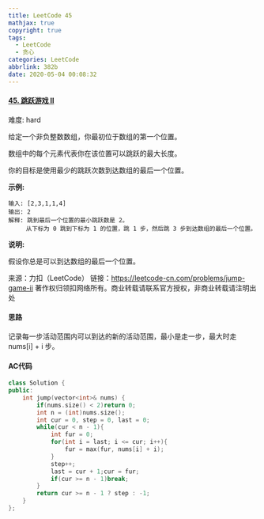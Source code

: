 ```yaml
---
title: LeetCode 45
mathjax: true
copyright: true
tags:
  - LeetCode
  - 贪心
categories: LeetCode
abbrlink: 382b
date: 2020-05-04 00:08:32
---
```


#### [45. 跳跃游戏 II](https://leetcode-cn.com/problems/jump-game-ii/)

难度: hard

给定一个非负整数数组，你最初位于数组的第一个位置。

数组中的每个元素代表你在该位置可以跳跃的最大长度。

你的目标是使用最少的跳跃次数到达数组的最后一个位置。

**示例:**

```
输入: [2,3,1,1,4]
输出: 2
解释: 跳到最后一个位置的最小跳跃数是 2。
     从下标为 0 跳到下标为 1 的位置，跳 1 步，然后跳 3 步到达数组的最后一个位置。
```

**说明:**

假设你总是可以到达数组的最后一个位置。

<!--more-->

来源：力扣（LeetCode）
链接：https://leetcode-cn.com/problems/jump-game-ii
著作权归领扣网络所有。商业转载请联系官方授权，非商业转载请注明出处

#### 思路

记录每一步活动范围内可以到达的新的活动范围，最小是走一步，最大时走nums[i] + i 步。

#### AC代码

```c++
class Solution {
public:
    int jump(vector<int>& nums) {
        if(nums.size() < 2)return 0;
        int n = (int)nums.size();
        int cur = 0, step = 0, last = 0;
        while(cur < n - 1){
            int fur = 0;
            for(int i = last; i <= cur; i++){
                fur = max(fur, nums[i] + i);
            }
            step++;
            last = cur + 1;cur = fur;
            if(cur >= n - 1)break;
        }
        return cur >= n - 1 ? step : -1;
    }
};
```

